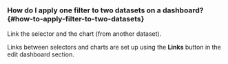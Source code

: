 ### How do I apply one filter to two datasets on a dashboard? {#how-to-apply-filter-to-two-datasets}

Link the selector and the chart (from another dataset).

Links between selectors and charts are set up using the **Links** button in the edit dashboard section.


